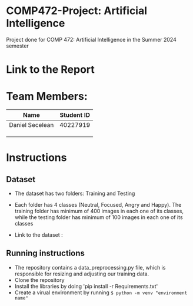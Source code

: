 # COMP472-Project: Artificial Intelligence

Project done for COMP 472: Artificial Intelligence in the Summer 2024 semester

# Link to the Report



# Team Members:

| Name               | Student ID |
| ------------------ | ---------- |
|   Daniel Secelean    |  40227919  |
|||
|||
|||

# Instructions

## Dataset

- The dataset has two folders: Training and Testing
- Each folder has 4 classes (Neutral, Focused, Angry and Happy). The training folder has minimum of 400 images in each one of its classes, while the testing folder has minimum of 100 images in each one of its classes

- Link to the dataset : 

## Running instructions

- The repository contains a data_preprocessing.py file, which is responsible for resizing and adjusting our training data.
- Clone the repository
- Install the libraries by doing 'pip install -r Requirements.txt'
- Create a virual environment by running
  `$ python -m venv "environment name"`



